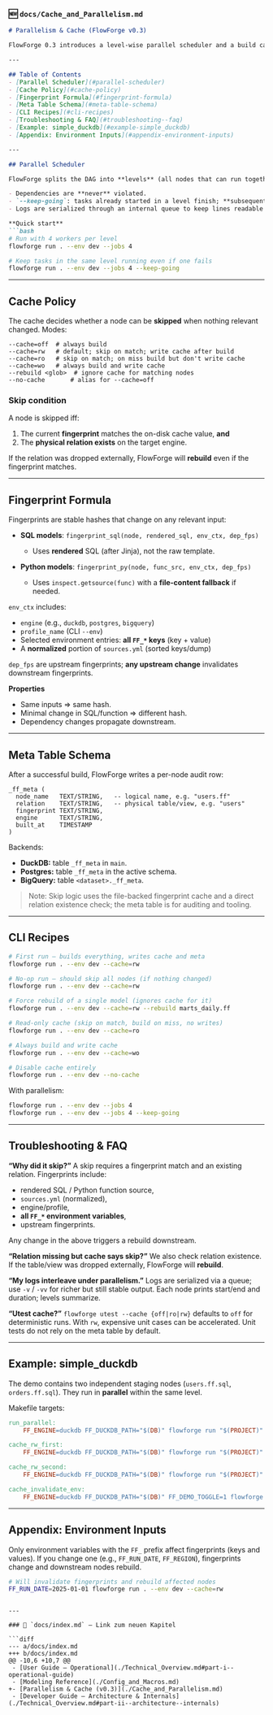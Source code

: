 ### 🆕 `docs/Cache_and_Parallelism.md`

````markdown
# Parallelism & Cache (FlowForge v0.3)

FlowForge 0.3 introduces a level-wise parallel scheduler and a build cache driven by stable fingerprints. This document explains **how parallel execution works**, **when nodes are skipped**, the exact **fingerprint formula**, and the **meta table** written after successful builds.

---

## Table of Contents
- [Parallel Scheduler](#parallel-scheduler)
- [Cache Policy](#cache-policy)
- [Fingerprint Formula](#fingerprint-formula)
- [Meta Table Schema](#meta-table-schema)
- [CLI Recipes](#cli-recipes)
- [Troubleshooting & FAQ](#troubleshooting--faq)
- [Example: simple_duckdb](#example-simple_duckdb)
- [Appendix: Environment Inputs](#appendix-environment-inputs)

---

## Parallel Scheduler

FlowForge splits the DAG into **levels** (all nodes that can run together without violating dependencies). Within a level, up to `--jobs` nodes execute in **parallel**.

- Dependencies are **never** violated.
- `--keep-going`: tasks already started in a level finish; **subsequent levels won’t start** if any task in the current level fails.
- Logs are serialized through an internal queue to keep lines readable and per-node timing visible.

**Quick start**
```bash
# Run with 4 workers per level
flowforge run . --env dev --jobs 4

# Keep tasks in the same level running even if one fails
flowforge run . --env dev --jobs 4 --keep-going
````

---

## Cache Policy

The cache decides whether a node can be **skipped** when nothing relevant changed. Modes:

```
--cache=off  # always build
--cache=rw   # default; skip on match; write cache after build
--cache=ro   # skip on match; on miss build but don't write cache
--cache=wo   # always build and write cache
--rebuild <glob>  # ignore cache for matching nodes
--no-cache       # alias for --cache=off
```

### Skip condition

A node is skipped iff:

1. The current **fingerprint** matches the on-disk cache value, **and**
2. The **physical relation exists** on the target engine.

If the relation was dropped externally, FlowForge will **rebuild** even if the fingerprint matches.

---

## Fingerprint Formula

Fingerprints are stable hashes that change on any relevant input:

* **SQL models**: `fingerprint_sql(node, rendered_sql, env_ctx, dep_fps)`

  * Uses **rendered** SQL (after Jinja), not the raw template.
* **Python models**: `fingerprint_py(node, func_src, env_ctx, dep_fps)`

  * Uses `inspect.getsource(func)` with a **file-content fallback** if needed.

`env_ctx` includes:

* `engine` (e.g., `duckdb`, `postgres`, `bigquery`)
* `profile_name` (CLI `--env`)
* Selected environment entries: **all `FF_*` keys** (key + value)
* A **normalized** portion of `sources.yml` (sorted keys/dump)

`dep_fps` are upstream fingerprints; **any upstream change** invalidates downstream fingerprints.

**Properties**

* Same inputs ⇒ same hash.
* Minimal change in SQL/function ⇒ different hash.
* Dependency changes propagate downstream.

---

## Meta Table Schema

After a successful build, FlowForge writes a per-node audit row:

```
_ff_meta (
  node_name   TEXT/STRING,   -- logical name, e.g. "users.ff"
  relation    TEXT/STRING,   -- physical table/view, e.g. "users"
  fingerprint TEXT/STRING,
  engine      TEXT/STRING,
  built_at    TIMESTAMP
)
```

Backends:

* **DuckDB:** table `_ff_meta` in `main`.
* **Postgres:** table `_ff_meta` in the active schema.
* **BigQuery:** table `<dataset>._ff_meta`.

> Note: Skip logic uses the file-backed fingerprint cache and a direct relation existence check; the meta table is for auditing and tooling.

---

## CLI Recipes

```bash
# First run — builds everything, writes cache and meta
flowforge run . --env dev --cache=rw

# No-op run — should skip all nodes (if nothing changed)
flowforge run . --env dev --cache=rw

# Force rebuild of a single model (ignores cache for it)
flowforge run . --env dev --cache=rw --rebuild marts_daily.ff

# Read-only cache (skip on match, build on miss, no writes)
flowforge run . --env dev --cache=ro

# Always build and write cache
flowforge run . --env dev --cache=wo

# Disable cache entirely
flowforge run . --env dev --no-cache
```

With parallelism:

```bash
flowforge run . --env dev --jobs 4
flowforge run . --env dev --jobs 4 --keep-going
```

---

## Troubleshooting & FAQ

**“Why did it skip?”**
A skip requires a fingerprint match and an existing relation. Fingerprints include:

* rendered SQL / Python function source,
* `sources.yml` (normalized),
* engine/profile,
* **all `FF_*` environment variables**,
* upstream fingerprints.

Any change in the above triggers a rebuild downstream.

**“Relation missing but cache says skip?”**
We also check relation existence. If the table/view was dropped externally, FlowForge will **rebuild**.

**“My logs interleave under parallelism.”**
Logs are serialized via a queue; use `-v` / `-vv` for richer but still stable output. Each node prints start/end and duration; levels summarize.

**“Utest cache?”**
`flowforge utest --cache {off|ro|rw}` defaults to `off` for deterministic runs. With `rw`, expensive unit cases can be accelerated. Unit tests do not rely on the meta table by default.

---

## Example: simple_duckdb

The demo contains two independent staging nodes (`users.ff.sql`, `orders.ff.sql`). They run in **parallel** within the same level.

Makefile targets:

```makefile
run_parallel:
	FF_ENGINE=duckdb FF_DUCKDB_PATH="$(DB)" flowforge run "$(PROJECT)" --env dev --jobs 4

cache_rw_first:
	FF_ENGINE=duckdb FF_DUCKDB_PATH="$(DB)" flowforge run "$(PROJECT)" --env dev --cache=rw

cache_rw_second:
	FF_ENGINE=duckdb FF_DUCKDB_PATH="$(DB)" flowforge run "$(PROJECT)" --env dev --cache=rw

cache_invalidate_env:
	FF_ENGINE=duckdb FF_DUCKDB_PATH="$(DB)" FF_DEMO_TOGGLE=1 flowforge run "$(PROJECT)" --env dev --cache=rw
```

---

## Appendix: Environment Inputs

Only environment variables with the `FF_` prefix affect fingerprints (keys and values). If you change one (e.g., `FF_RUN_DATE`, `FF_REGION`), fingerprints change and downstream nodes rebuild.

```bash
# Will invalidate fingerprints and rebuild affected nodes
FF_RUN_DATE=2025-01-01 flowforge run . --env dev --cache=rw
```

````

---

### 🔗 `docs/index.md` – Link zum neuen Kapitel

```diff
--- a/docs/index.md
+++ b/docs/index.md
@@ -10,6 +10,7 @@
 - [User Guide – Operational](./Technical_Overview.md#part-i--operational-guide)
 - [Modeling Reference](./Config_and_Macros.md)
+- [Parallelism & Cache (v0.3)](./Cache_and_Parallelism.md)
 - [Developer Guide – Architecture & Internals](./Technical_Overview.md#part-ii--architecture--internals)
````
